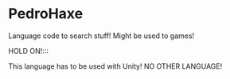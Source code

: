 # PedroHaxe
Language code to search stuff! Might be used to games!

HOLD ON!:::

This language has to be used with Unity! NO OTHER LANGUAGE!
